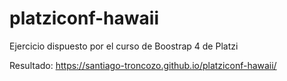 # platziconf-hawaii

Ejercicio dispuesto por el curso de Boostrap 4 de Platzi

Resultado: https://santiago-troncozo.github.io/platziconf-hawaii/
